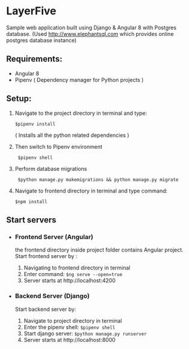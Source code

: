 # LayerFive
Sample web application built using Django & Angular 8 with Postgres database.
(Used http://www.elephantsql.com which provides online postgres database instance)

## Requirements:
- Angular 8
- Pipenv ( Dependency manager for Python projects )

## Setup:

 1. Navigate to the project directory in terminal and type:

		$pipenv install

	( Installs all the python related dependencies )
	
2. Then switch to Pipenv environment

	    $pipenv shell

3. Perform database migrations

	    $python manage.py makemigrations && python manage.py migrate
	    
 4. Navigate to frontend directory in terminal and type command:

	    $npm install

## Start servers

 - ### Frontend Server (Angular)
	 the frontend directory inside project folder contains Angular project.
	 Start frontend server by :
	 1. Navigating to frontend directory in terminal
	 2. Enter command:  `$ng serve --open=true`
	 3. Server starts at http://localhost:4200
	 
 - ### Backend Server (Django)
	 Start backend server by:
	 1. Navigate to project directory in terminal
	 2. Enter the pipenv shell: `$pipenv shell`
	 3. Start django server: `$python manage.py runserver`
	 4. Server starts at http://localhost:8000
